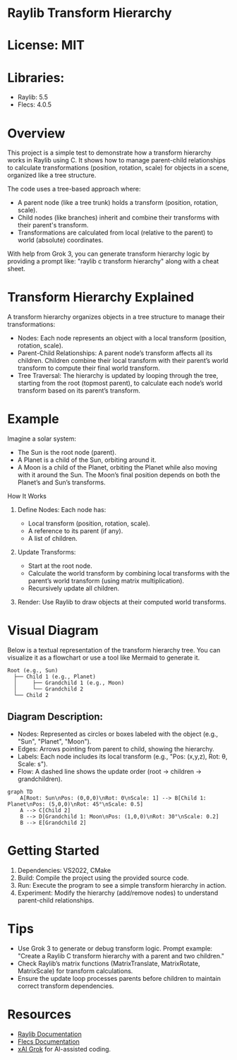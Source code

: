 # Raylib Transform Hierarchy

# License: MIT

# Libraries:
- Raylib: 5.5
- Flecs: 4.0.5
# Overview

This project is a simple test to demonstrate how a transform hierarchy works in Raylib using C. It shows how to manage parent-child relationships to calculate transformations (position, rotation, scale) for objects in a scene, organized like a tree structure.

The code uses a tree-based approach where:
- A parent node (like a tree trunk) holds a transform (position, rotation, scale).
- Child nodes (like branches) inherit and combine their transforms with their parent's transform.
- Transformations are calculated from local (relative to the parent) to world (absolute) coordinates.
    

With help from Grok 3, you can generate transform hierarchy logic by providing a prompt like: "raylib c transform hierarchy" along with a cheat sheet.

# Transform Hierarchy Explained

A transform hierarchy organizes objects in a tree structure to manage their transformations:
- Nodes: Each node represents an object with a local transform (position, rotation, scale).
- Parent-Child Relationships: A parent node’s transform affects all its children. Children combine their local transform with their parent’s world transform to compute their final world transform.
- Tree Traversal: The hierarchy is updated by looping through the tree, starting from the root (topmost parent), to calculate each node’s world transform based on its parent’s transform.
    

# Example

Imagine a solar system:
- The Sun is the root node (parent).
- A Planet is a child of the Sun, orbiting around it.
- A Moon is a child of the Planet, orbiting the Planet while also moving with it around the Sun. The Moon’s final position depends on both the Planet’s and Sun’s transforms.

How It Works

1. Define Nodes: Each node has:
    - Local transform (position, rotation, scale).
    - A reference to its parent (if any).
    - A list of children.
        
2. Update Transforms:
    - Start at the root node.
    - Calculate the world transform by combining local transforms with the parent’s world transform (using matrix multiplication).
    - Recursively update all children.
        
3. Render: Use Raylib to draw objects at their computed world transforms.
    
# Visual Diagram

Below is a textual representation of the transform hierarchy tree. You can visualize it as a flowchart or use a tool like Mermaid to generate it.

```text
Root (e.g., Sun)
  ├── Child 1 (e.g., Planet)
  │     ├── Grandchild 1 (e.g., Moon)
  │     └── Grandchild 2
  └── Child 2
```

## Diagram Description:

- Nodes: Represented as circles or boxes labeled with the object (e.g., "Sun", "Planet", "Moon").
- Edges: Arrows pointing from parent to child, showing the hierarchy.
- Labels: Each node includes its local transform (e.g., "Pos: (x,y,z), Rot: θ, Scale: s").
- Flow: A dashed line shows the update order (root → children → grandchildren).
    

```mermaid
graph TD
    A[Root: Sun\nPos: (0,0,0)\nRot: 0\nScale: 1] --> B[Child 1: Planet\nPos: (5,0,0)\nRot: 45°\nScale: 0.5]
    A --> C[Child 2]
    B --> D[Grandchild 1: Moon\nPos: (1,0,0)\nRot: 30°\nScale: 0.2]
    B --> E[Grandchild 2]
```



# Getting Started

1. Dependencies: VS2022, CMake
2. Build: Compile the project using the provided source code.
3. Run: Execute the program to see a simple transform hierarchy in action.
4. Experiment: Modify the hierarchy (add/remove nodes) to understand parent-child relationships.
    
# Tips

- Use Grok 3 to generate or debug transform logic. Prompt example: "Create a Raylib C transform hierarchy with a parent and two children."
- Check Raylib’s matrix functions (MatrixTranslate, MatrixRotate, MatrixScale) for transform calculations.
- Ensure the update loop processes parents before children to maintain correct transform dependencies.

# Resources

- [Raylib Documentation](https://www.raylib.com/)
- [Flecs Documentation](https://www.flecs.dev/flecs/)
- [xAI Grok](https://x.ai/grok) for AI-assisted coding.